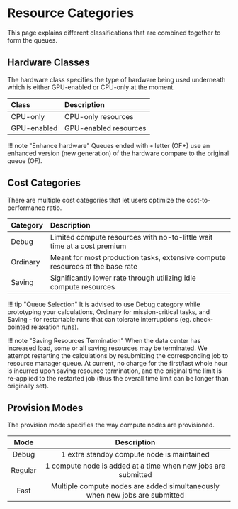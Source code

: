 # Resource Categories

This page explains different classifications that are combined together to form the queues.

## Hardware Classes

The hardware class specifies the type of hardware being used underneath which is either GPU-enabled or CPU-only at the moment.  

| Class       | Description           |
| :---------  | :-----------          |
| CPU-only    | CPU-only resources    |
| GPU-enabled | GPU-enabled resources |

!!! note "Enhance hardware"
    Queues ended with `+` letter (OF+) use an enhanced version (new generation) of the hardware compare to the original queue (OF).

## Cost Categories

There are multiple cost categories that let users optimize the cost-to-performance ratio.

| Category   | Description                                                                   |
| :--------- | :-----------                                                                  |
| Debug      | Limited compute resources with no-to-little wait time at a cost premium       |
| Ordinary   | Meant for most production tasks, extensive compute resources at the base rate |
| Saving     | Significantly lower rate through utilizing idle compute resources             |

!!! tip "Queue Selection"
    It is advised to use Debug category while prototyping your calculations, Ordinary for mission-critical tasks, and Saving - for restartable runs that can tolerate interruptions (eg. check-pointed relaxation runs).

!!! note "Saving Resources Termination"
    When the data center has increased load, some or all saving resources may be terminated. We attempt restarting the calculations by resubmitting the corresponding job to resource manager queue. At current, no charge for the first/last whole hour is incurred upon saving resource termination, and the original time limit is re-applied to the restarted job (thus the overall time limit can be longer than originally set).

## Provision Modes

The provision mode specifies the way compute nodes are provisioned.

| Mode     | Description                                                                 |
| :---:    | :---:                                                                       |
| Debug    | 1 extra standby compute node is maintained                                  |
| Regular  | 1 compute node is added at a time when new jobs are submitted               |
| Fast     | Multiple compute nodes are added simultaneously when new jobs are submitted |
